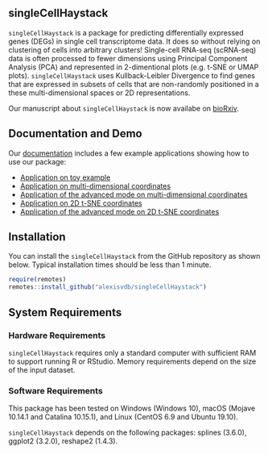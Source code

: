 
<!-- README.md is generated from README.Rmd. Please edit that file -->
singleCellHaystack
------------------

`singleCellHaystack` is a package for predicting differentially expressed genes (DEGs) in single cell transcriptome data. It does so without relying on clustering of cells into arbitrary clusters! Single-cell RNA-seq (scRNA-seq) data is often processed to fewer dimensions using Principal Component Analysis (PCA) and represented in 2-dimentional plots (e.g. t-SNE or UMAP plots). `singleCellHaystack` uses Kullback-Leibler Divergence to find genes that are expressed in subsets of cells that are non-randomly positioned in a these multi-dimensional spaces or 2D representations.

Our manuscript about `singleCellHaystack` is now availabe on [bioRxiv](https://www.biorxiv.org/content/10.1101/557967v3).

Documentation and Demo
----------------------

Our [documentation](https://alexisvdb.github.io/singleCellHaystack/) includes a few example applications showing how to use our package:

-   [Application on toy example](articles/a01_toy_example.html)
-   [Application on multi-dimensional coordinates](articles/a02_example_highD_default.html)
-   [Application of the advanced mode on multi-dimensional coordinates](articles/a03_example_highD_advanced.html)
-   [Application on 2D t-SNE coordinates](articles/a04_example_tsne2D_default.html)
-   [Application of the advanced mode on 2D t-SNE coordinates](articles/a05_example_tsne2D_advanced.html)

Installation
------------

<!-- You can install the released version of singleCellHaystack from [CRAN](https://CRAN.R-project.org) with: -->
<!-- ``` r -->
<!-- install.packages("singleCellHaystack") -->
<!-- ``` -->
You can install the `singleCellHaystack` from the GitHub repository as shown below. Typical installation times should be less than 1 minute.

``` r
require(remotes)
remotes::install_github("alexisvdb/singleCellHaystack")
```

System Requirements
-------------------

### Hardware Requirements

`singleCellHaystack` requires only a standard computer with sufficient RAM to support running R or RStudio. Memory requirements depend on the size of the input dataset.

### Software Requirements

This package has been tested on Windows (Windows 10), macOS (Mojave 10.14.1 and Catalina 10.15.1), and Linux (CentOS 6.9 and Ubuntu 19.10).

`singleCellHaystack` depends on the following packages: splines (3.6.0), ggplot2 (3.2.0), reshape2 (1.4.3).
